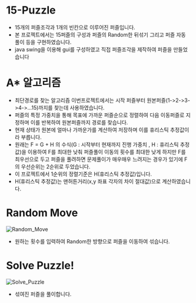 # 15-Puzzle
- 15개의 퍼즐조각과 1개의 빈칸으로 이루어진 퍼즐입니다.
- 본 프로젝트에서는 15퍼즐의 구성과 퍼즐의 Random한 뒤섞기 그리고 퍼즐 자동 풀이 등을 구현하였습니다.
- java swing을 이용해 gui를 구성하였고 직접 퍼즐조각을 제작하여 퍼즐을 만들었습니다

# A* 알고리즘
- 최단경로를 찾는 알고리즘 이번프로젝트에서는 시작 퍼즐부터 원본퍼즐(1->2->3->4->...15)까지를 찾는데 사용하였습니다.
- 퍼즐의 특정 가중치을 통해 목표에 가까운 퍼즐순으로 정렬하여 다음 이동퍼즐로 지정하며 이를 반복하여 원본퍼즐까지 경로를 찾습니다.
- 현재 상태가 원본에 얼마나 가까운가를 계산하여 저장하며 이를 휴리스틱 추정값이라 부릅니다.
- 원래는 F = G + H 의 수식(G : 시작부터 현재까지 진행 가중치 , H : 휴리스틱 추정값)을 이용하여 F를 최대한 낮춰 퍼즐풀이 이동의 횟수를 최대한 낮게 하지만 F를 최우선으로 두고 퍼즐을 풀려하면 문제풀이가 매우매우 느려지는 경우가 있기에 F의 우선순위는 2순위로 두었습니다.
- 이 프로젝트에서 1순위의 정렬기준은 H(휴리스틱 추정값)입니다.
- H(휴리스틱 추정값)는 맨허튼거리(x,y 좌표 각자의 차이 절대값)으로 계산하였습니다.

# Random Move
![Random_Move](https://user-images.githubusercontent.com/29995264/124348544-7d5bc900-dc25-11eb-9066-2957fa842f18.gif)
- 원하는 횟수를 입력하여 Random한 방향으로 퍼즐을 이동하여 섞습니다.


# Solve Puzzle!
![Solve_Puzzle](https://user-images.githubusercontent.com/29995264/124348549-7f258c80-dc25-11eb-98bc-94fb33ed0b9d.gif)
- 섞여진 퍼즐을 풀이합니다.
